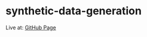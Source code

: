 # synthetic-data-generation

Live at: [GitHub Page](https://rodrigosliu.github.io/synthetic-data-generation/index.html)
